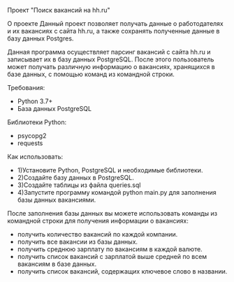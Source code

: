 Проект "Поиск вакансий на hh.ru"

О проекте
Данный проект позволяет получать данные о работодателях и их вакансиях с сайта hh.ru, а также сохранять полученные данные в базу данных Postgres.

Данная программа осуществляет парсинг вакансий с сайта hh.ru и записывает их в базу данных PostgreSQL. После этого пользователь может получать различную информацию о вакансиях, хранящихся в базе данных, с помощью команд из командной строки.

  Требования:
  - Python 3.7+
  - База данных PostgreSQL


Библиотеки Python:
- psycopg2
- requests

Как использовать:
- 1)Установите Python, PostgreSQL и необходимые библиотеки.
- 2)Создайте базу данных в PostgreSQL.
- 3)Создайте таблицы из файла queries.sql
- 4)Запустите программу командой python main.py для заполнения базы данных вакансиями.

После заполнения базы данных вы можете использовать команды из командной строки для получения информации о вакансиях:
- получить количество вакансий по каждой компании.
- получить все вакансии из базы данных.
- получить среднюю зарплату по вакансиям в каждой валюте.
- получить список вакансий с зарплатой выше средней по всем вакансиям в базе данных.
- получить список вакансий, содержащих ключевое слово <keyword> в названии.
